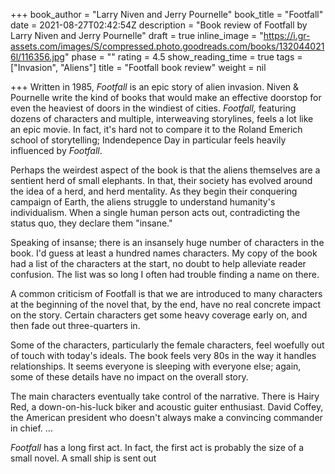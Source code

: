 +++
book_author = "Larry Niven and Jerry Pournelle"
book_title = "Footfall"
date = 2021-08-27T02:42:54Z
description = "Book review of Footfall by Larry Niven and Jerry Pournelle"
draft = true
inline_image = "https://i.gr-assets.com/images/S/compressed.photo.goodreads.com/books/1320440216l/116356.jpg"
phase = ""
rating = 4.5
show_reading_time = true
tags = ["Invasion", "Aliens"]
title = "Footfall book review"
weight = nil

+++
Written in 1985, _Footfall_ is an epic story of alien invasion. Niven & Pournelle write the kind of books that would make an effective doorstop for even the heaviest of doors in the windiest of cities. _Footfall,_ featuring dozens of characters and multiple, interweaving storylines, feels a lot like an epic movie. In fact, it's hard not to compare it to the Roland Emerich school of storytelling; Indendepence Day in particular feels heavily influenced by _Footfall_.

<!-- more -->

Perhaps the weirdest aspect of the book is that the aliens themselves are a sentient herd of small elephants. In that, their society has evolved around the idea of a herd, and herd mentality. As they begin their conquering campaign of Earth, the aliens struggle to understand humanity's individualism. When a single human person acts out, contradicting the status quo, they declare them "insane."

Speaking of insanse; there is an insansely huge number of characters in the book. I'd guess at least a hundred names characters. My copy of the book had a list of the characters at the start, no doubt to help alleviate reader confusion. The list was so long I often had trouble finding a name on there. 

A common criticism of Footfall is that we are introduced to many characters at the beginning of the novel that, by the end, have no real concrete impact on the story. Certain characters get some heavy coverage early on, and then fade out three-quarters in. 

Some of the characters, particularly the female characters, feel woefully out of touch with today's ideals. The book feels very 80s in the way it handles relationships. It seems everyone is sleeping with everyone else; again, some of these details have no impact on the overall story.

The main characters eventually take control of the narrative. There is Hairy Red, a down-on-his-luck biker and acoustic guiter enthusiast. David Coffey, the American president who doesn't always make a convincing commander in chief. ...

_Footfall_ has a long first act. In fact, the first act is probably the size of a small novel. A small ship is sent out